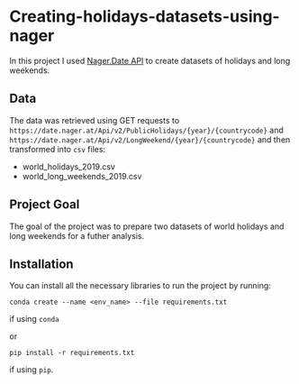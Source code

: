 # Creating-holidays-datasets-using-nager

In this project I used [Nager.Date API](https://date.nager.at/Api) to create datasets of holidays and long weekends.

## Data


The data was retrieved using GET requests to `https://date.nager.at/Api/v2/PublicHolidays/{year}/{countrycode}` and `https://date.nager.at/Api/v2/LongWeekend/{year}/{countrycode}` and then transformed into `csv` files:
* world_holidays_2019.csv
* world_long_weekends_2019.csv

## Project Goal


The goal of the project was to prepare two datasets of world holidays and long weekends for a futher analysis.

## Installation 


You can install all the necessary libraries to run the project by running:

```conda create --name <env_name> --file requirements.txt```

if using `conda`

or

```pip install -r requirements.txt```

if using `pip`.

